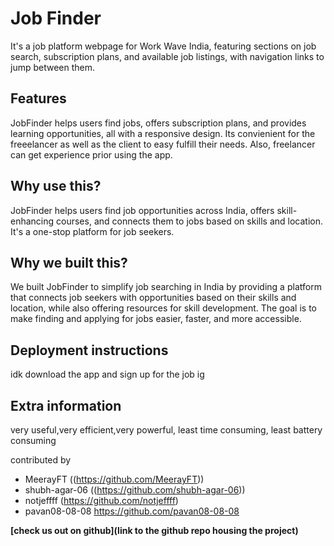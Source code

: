 # Job Finder

It's a job platform webpage for Work Wave India, featuring sections on job search, subscription plans, and available job listings, with navigation links to jump between them.

## Features

JobFinder helps users find jobs, offers subscription plans, and provides learning opportunities, all with a responsive design. Its convienient for the freeelancer as well as the client to easy fulfill their needs. Also, freelancer can get experience prior using the app.

## Why use this?

JobFinder helps users find job opportunities across India, offers skill-enhancing courses, and connects them to jobs based on skills and location. It's a one-stop platform for job seekers.

## Why we built this?

We built JobFinder to simplify job searching in India by providing a platform that connects job seekers with opportunities based on their skills and location, while also offering resources for skill development. The goal is to make finding and applying for jobs easier, faster, and more accessible.

## Deployment instructions

idk download the app and sign up for the job ig

## Extra information 

very useful,very efficient,very powerful, least time consuming, least battery consuming

contributed by
- MeerayFT ((https://github.com/MeerayFT))
- shubh-agar-06 ((https://github.com/shubh-agar-06))
- notjeffff (https://github.com/notjeffff)
- pavan08-08-08 https://github.com/pavan08-08-08

**[check us out on github](link to the github repo housing the project)**